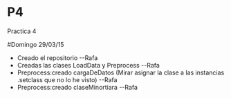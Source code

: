 # P4
Practica 4

#Domingo 29/03/15
- Creado el repositorio --Rafa
- Creadas las clases LoadData y Preprocess --Rafa
- Preprocess:creado cargaDeDatos (Mirar asignar la clase a las instancias .setclass que no lo he visto) --Rafa
- Preprocess:creado claseMinortiara --Rafa


